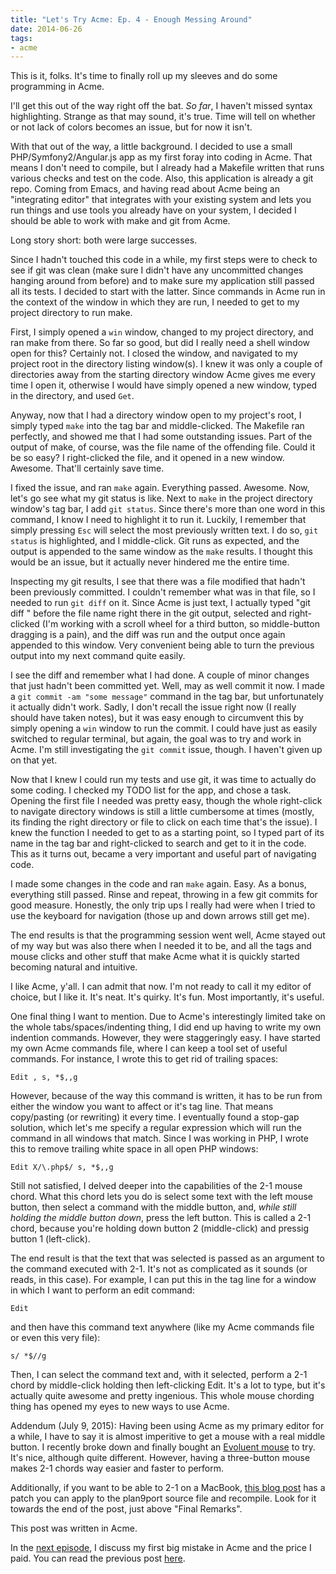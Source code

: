 ```yaml
---
title: "Let's Try Acme: Ep. 4 - Enough Messing Around"
date: 2014-06-26
tags: 
- acme
---
```

This is it, folks. It's time to finally roll up my sleeves and do some programming in Acme.
<!--more-->
I'll get this out of the way right off the bat. *So far*, I haven't missed syntax highlighting. Strange as that may sound, it's true. Time will tell on whether or not lack of colors becomes an issue, but for now it isn't. 

With that out of the way, a little background. I decided to use a small PHP/Symfony2/Angular.js app as my first foray into coding in Acme. That means I don't need to compile, but I already had a Makefile written that runs various checks and test on the code. Also, this application is already a git repo. Coming from Emacs, and having read about Acme being an "integrating editor" that integrates with your existing system and lets you run things and use tools you already have on your system, I decided I should be able to work with make and git from Acme.

Long story short: both were large successes. 

Since I hadn't touched this code in a while, my first steps were to check to see if git was clean (make sure I didn't have any uncommitted changes hanging around from before) and to make sure my application still passed all its tests. I decided to start with the latter. Since commands in Acme run in the context of the window in which they are run, I needed to get to my project directory to run make. 

First, I simply opened a `win` window, changed to my project directory, and ran make from there. So far so good, but did I really need a shell window open for this? Certainly not. I closed the window, and navigated to my project root in the directory listing window(s). I knew it was only a couple of directories away from the starting directory window Acme gives me every time I open it, otherwise I would have simply opened a new window, typed in the directory, and used `Get`. 

Anyway, now that I had a directory window open to my project's root, I simply typed `make` into the tag bar and middle-clicked. The Makefile ran perfectly, and showed me that I had some outstanding issues. Part of the output of make, of course, was the file name of the offending file. Could it be so easy? I right-clicked the file, and it opened in a new window. Awesome. That'll certainly save time.

I fixed the issue, and ran `make` again. Everything passed. Awesome. Now, let's go see what my git status is like. Next to `make` in the project directory window's tag bar, I add `git status`. Since there's more than one word in this command, I know I need to highlight it to run it. Luckily, I remember that simply pressing `Esc` will select the most previously written text. I do so, `git status` is highlighted, and I middle-click. Git runs as expected, and the output is appended to the same window as the `make` results. I thought this would be an issue, but it actually never hindered me the entire time.

Inspecting my git results, I see that there was a file modified that hadn't been previously committed. I couldn't remember what was in that file, so I needed to run `git diff` on it. Since Acme is just text, I actually typed "git diff " before the file name right there in the git output, selected and right-clicked (I'm working with a scroll wheel for a third button, so middle-button dragging is a pain), and the diff was run and the output once again appended to this window. Very convenient being able to turn the previous output into my next command quite easily.

I see the diff and remember what I had done. A couple of minor changes that just hadn't been committed yet. Well, may as well commit it now. I made a `git commit -am "some message"` command in the tag bar, but unfortunately it actually didn't work. Sadly, I don't recall the issue right now (I really should have taken notes), but it was easy enough to circumvent this by simply opening a `win` window to run the commit. I could have just as easily switched to regular terminal, but again, the goal was to try and work in Acme. I'm still investigating the `git commit` issue, though. I haven't given up on that yet.

Now that I knew I could run my tests and use git, it was time to actually do some coding. I checked my TODO list for the app, and chose a task. Opening the first file I needed was pretty easy, though the whole right-click to navigate directory windows is still a little cumbersome at times (mostly, its finding the right directory or file to click on each time that's the issue). I knew the function I needed to get to as a starting point, so I typed part of its name in the tag bar and right-clicked to search and get to it in the code. This as it turns out, became a very important and useful part of navigating code.

I made some changes in the code and ran `make` again. Easy. As a bonus, everything still passed. Rinse and repeat, throwing in a few git commits for good measure. Honestly, the only trip ups I really had were when I tried to use the keyboard for navigation (those up and down arrows still get me).

The end results is that the programming session went well, Acme stayed out of my way but was also there when I needed it to be, and all the tags and mouse clicks and other stuff that make Acme what it is quickly started becoming natural and intuitive.

I like Acme, y'all. I can admit that now. I'm not ready to call it my editor of choice, but I like it. It's neat. It's quirky. It's fun. Most importantly, it's useful.

One final thing I want to mention. Due to Acme's interestingly limited take on the whole tabs/spaces/indenting thing, I did end up having to write my own indention commands. However, they were staggeringly easy. I have started my own Acme commands file, where I can keep a tool set of useful commands. For instance, I wrote this to get rid of trailing spaces:

```
Edit , s, *$,,g
```

However, because of the way this command is written, it has to be run from either the window you want to affect or it's tag line. That means copy/pasting (or rewriting) it every time. I eventually found a stop-gap solution, which let's me specify a regular expression which will run the command in all windows that match. Since I was working in PHP, I wrote this to remove trailing white space in all open PHP windows:

```
Edit X/\.php$/ s, *$,,g
```

Still not satisfied, I delved deeper into the capabilities of the 2-1 mouse chord. What this chord lets you do is select some text with the left mouse button, then select a command with the middle button, and, *while still holding the middle button down*, press the left button. This is called a 2-1 chord, because you're holding down button 2 (middle-click) and pressig button 1 (left-click).

The end result is that the text that was selected is passed as an argument to the command executed with 2-1. It's not as complicated as it sounds (or reads, in this case). For example, I can put this in the tag line for a window in which I want to perform an edit command:

```
Edit
```

and then have this command text anywhere (like my Acme commands file or even this very file):

```
s/ *$//g
```

Then, I can select the command text and, with it selected, perform a 2-1 chord by middle-click holding then left-clicking Edit. It's a lot to type, but it's actually quite awesome and pretty ingenious. This whole mouse chording thing has opened my eyes to new ways to use Acme. 

Addendum (July 9, 2015): Having been using Acme as my primary editor for a while, I have to say it is almost imperitive to get a mouse with a real middle button. I recently broke down and finally bought an [Evoluent mouse](http://evoluent.com) to try. It's nice, although quite different. However, having a three-button mouse makes 2-1 chords way easier and faster to perform.

Additionally, if you want to be able to 2-1 on a MacBook, [this blog post](http://www.mostlymaths.net/2013/04/just-as-mario-using-plan9-plumber.html) has a patch you can apply to the plan9port source file and recompile. Look for it towards the end of the post, just above "Final Remarks".

This post was written in Acme.

In the [next episode](/blog/2014/06/27/lets-try-acme-ep-5-well/), I discuss my first big mistake in Acme and the price I paid. You can read the previous post [here](/blog/2014/06/19/lets-try-acme-ep-3-problem-solving/).
